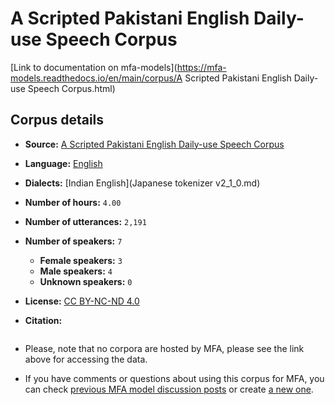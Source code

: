 # A Scripted Pakistani English Daily-use Speech Corpus

[Link to documentation on mfa-models](https://mfa-models.readthedocs.io/en/main/corpus/A Scripted Pakistani English Daily-use Speech Corpus.html)

## Corpus details

- **Source:** [A Scripted Pakistani English Daily-use Speech Corpus](https://magichub.com/datasets/pakistani-english-scripted-speech-corpus-daily-use-sentence/)
- **Language:** [English](https://en.wikipedia.org/wiki/English_language)
- **Dialects:** [Indian English](Japanese tokenizer v2_1_0.md)
- **Number of hours:** `4.00`
- **Number of utterances:** `2,191`
- **Number of speakers:** `7`
  - **Female speakers:** `3`
  - **Male speakers:** `4`
  - **Unknown speakers:** `0`
- **License:** [CC BY-NC-ND 4.0](https://creativecommons.org/licenses/by-nc-nd/4.0/)

- **Citation:**
```bibtex

```

- Please, note that no corpora are hosted by MFA, please see the link above for accessing the data.

- If you have comments or questions about using this corpus for MFA, you can check [previous MFA model discussion posts](https://github.com/MontrealCorpusTools/mfa-models/discussions?discussions_q=A+Scripted+Pakistani+English+Daily-use+Speech+Corpus) or create [a new one](https://github.com/MontrealCorpusTools/mfa-models/discussions/new).
